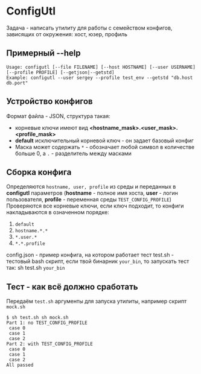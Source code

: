 # ConfigUtl
Задача - написать утилиту для работы с семейством конфигов, зависящих от окружения: хост, юзер, профиль  

## Примерный --help 
```
Usage: configutl [--file FILENAME] [--host HOSTNAME] [--user USERNAME] [--profile PROFILE] [--getjson|--getstd]
Example: configutl --user sergey --profile test_env --getstd "db.host db.port"
```

## Устройство конфигов
Формат файла - JSON, структура такая:
* корневые ключи имеют вид **<hostname_mask>.<user_mask>.<profile_mask>**
* **default**  исключительный корневой ключ - он задает базовый конфиг
* Маска может содержать `*` - обозначает любой символ в количестве больше 0, а `.` - разделитель между масками

## Сборка конфига
Определяются `hostname, user, profile` из среды и переданных в **configutl** параметров (**hostname** - полное имя хоста, **user** - логин пользователя, **profile** - переменная среды `TEST_CONFIG_PROFILE`)  
Проверяются все корневые ключи, если ключ подходит, то конфиги накладываются в означенном порядке:
1. `default`
2. `hostname.*.*`
3. `*.user.*`
4. `*.*.profile`

config.json - пример конфига, на котором работает тест
test.sh - тестовый bash скрипт, если твой бинарник `your_bin`, то запускать тест так: sh test.sh `your_bin`

## Тест - как всё должно сработать
Передаём `test.sh` аргументы для запуска утилиты, например скрипт `mock.sh`
```
$ sh test.sh sh mock.sh
Part 1: no TEST_CONFIG_PROFILE
 case 0
 case 1
 case 2
Part 2: with TEST_CONFIG_PROFILE
 case 0
 case 1
 case 2
All passed
```
